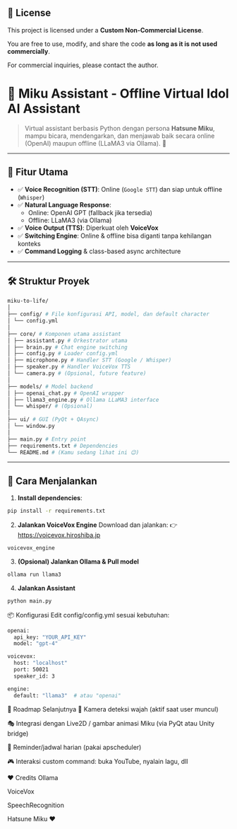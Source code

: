 ## 📜 License

This project is licensed under a **Custom Non-Commercial License**.

You are free to use, modify, and share the code **as long as it is not used commercially**.

For commercial inquiries, please contact the author.

# 🎤 Miku Assistant - Offline Virtual Idol AI Assistant

> Virtual assistant berbasis Python dengan persona **Hatsune Miku**, mampu bicara, mendengarkan, dan menjawab baik secara online (OpenAI) maupun offline (LLaMA3 via Ollama). 🚀

---

## 🧠 Fitur Utama

- ✅ **Voice Recognition (STT)**: Online (`Google STT`) dan siap untuk offline (`Whisper`)  
- ✅ **Natural Language Response**:
  - Online: OpenAI GPT (fallback jika tersedia)
  - Offline: LLaMA3 (via Ollama)
- ✅ **Voice Output (TTS)**: Diperkuat oleh **VoiceVox**
- ✅ **Switching Engine**: Online & offline bisa diganti tanpa kehilangan konteks
- ✅ **Command Logging** & class-based async architecture

---

## 🛠️ Struktur Proyek
```bash
miku-to-life/
│
├── config/ # File konfigurasi API, model, dan default character
│ └── config.yml
│
├── core/ # Komponen utama assistant
│ ├── assistant.py # Orkestrator utama
│ ├── brain.py # Chat engine switching
│ ├── config.py # Loader config.yml
│ ├── microphone.py # Handler STT (Google / Whisper)
│ ├── speaker.py # Handler VoiceVox TTS
│ └── camera.py # (Opsional, future feature)
│
├── models/ # Model backend
│ ├── openai_chat.py # OpenAI wrapper
│ ├── llama3_engine.py # Ollama LLaMA3 interface
│ └── whisper/ # (Opsional)
│
├── ui/ # GUI (PyQt + QAsync)
│ └── window.py
│
├── main.py # Entry point
├── requirements.txt # Dependencies
└── README.md # (Kamu sedang lihat ini 😉)
```
---

## 🚀 Cara Menjalankan

1. **Install dependencies**:

```bash
pip install -r requirements.txt
```

2. **Jalankan VoiceVox Engine**
Download dan jalankan:
👉 https://voicevox.hiroshiba.jp

```bash
voicevox_engine
```
3. **(Opsional) Jalankan Ollama & Pull model**

```bash
ollama run llama3
```

4. **Jalankan Assistant**

```bash
python main.py
```

📦 Konfigurasi
Edit config/config.yml sesuai kebutuhan:

```bash
openai:
  api_key: "YOUR_API_KEY"
  model: "gpt-4"

voicevox:
  host: "localhost"
  port: 50021
  speaker_id: 3

engine:
  default: "llama3"  # atau "openai"
```

🎯 Roadmap Selanjutnya
 🎥 Kamera deteksi wajah (aktif saat user muncul)

 🎭 Integrasi dengan Live2D / gambar animasi Miku (via PyQt atau Unity bridge)

 📆 Reminder/jadwal harian (pakai apscheduler)

 🎮 Interaksi custom command: buka YouTube, nyalain lagu, dll

❤️ Credits
Ollama

VoiceVox

SpeechRecognition

Hatsune Miku ❤️